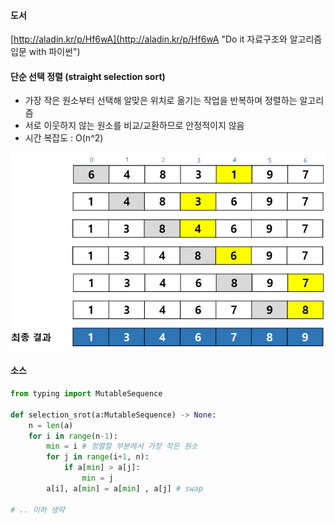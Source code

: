 #### 도서

[http://aladin.kr/p/Hf6wA](http://aladin.kr/p/Hf6wA "Do it 자료구조와 알고리즘 입문 with 파이썬")

#### 단순 선택 정렬 (straight selection sort)
- 가장 작은 원소부터 선택해 알맞은 위치로 옮기는 작업을 반복하며 정렬하는 알고리즘 
- 서로 이웃하지 않는 원소를 비교/교환하므로 안정적이지 않음 
- 시간 복잡도 : O(n^2)

![Alt text](/images/sort/선택정렬.png) 

#### 소스 
```python 
from typing import MutableSequence

def selection_srot(a:MutableSequence) -> None:
    n = len(a)
    for i in range(n-1):
        min = i # 정렬할 부분에서 가장 작은 원소 
        for j in range(i+1, n):
            if a[min] > a[j]:
                min = j 
        a[i], a[min] = a[min] , a[j] # swap

# .. 이하 생략 
```